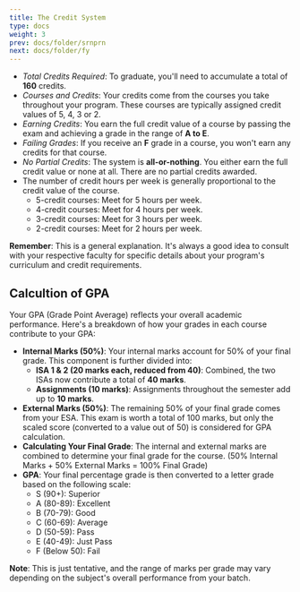 ```yaml
---
title: The Credit System
type: docs
weight: 3
prev: docs/folder/srnprn
next: docs/folder/fy
---
```


* *Total Credits Required*: To graduate, you'll need to accumulate a total of **160** credits.
* *Courses and Credits*: Your credits come from the courses you take throughout your program. These courses are typically assigned credit values of 5, 4, 3 or 2.
* *Earning Credits*: You earn the full credit value of a course by passing the exam and achieving a grade in the range of **A to E**.
* *Failing Grades*: If you receive an **F** grade in a course, you won't earn any credits for that course.
* *No Partial Credits*: The system is **all-or-nothing**. You either earn the full credit value or none at all. There are no partial credits awarded.
* The number of credit hours per week is generally proportional to the credit value of the course.
    * 5-credit courses: Meet for 5 hours per week.
    * 4-credit courses: Meet for 4 hours per week.
    * 3-credit courses: Meet for 3 hours per week.
    * 2-credit courses: Meet for 2 hours per week.

**Remember**: This is a general explanation.  It's always a good idea to consult with your respective faculty for specific details about your program's curriculum and credit requirements.

## Calcultion of GPA

Your GPA (Grade Point Average) reflects your overall academic performance. Here's a breakdown of how your grades in each course contribute to your GPA:

* **Internal Marks (50%)**: Your internal marks account for 50% of your final grade. This component is further divided into:
    * **ISA 1 & 2 (20 marks each, reduced from 40)**: Combined, the two ISAs now contribute a total of **40 marks**. 
    * **Assignments (10 marks)**: Assignments throughout the semester add up to **10 marks**.
* **External Marks (50%)**: The remaining 50% of your final grade comes from your ESA. This exam is worth a total of 100 marks, but only the scaled score (converted to a value out of 50) is considered for GPA calculation.
* **Calculating Your Final Grade**: The internal and external marks are combined to determine your final grade for the course. (50% Internal Marks + 50% External Marks = 100% Final Grade)
* **GPA**: Your final percentage grade is then converted to a letter grade based on the following scale:
    * S (90+): Superior
    * A (80-89): Excellent
    * B (70-79): Good
    * C (60-69): Average
    * D (50-59): Pass
    * E (40-49): Just Pass
    * F (Below 50): Fail

**Note**: This is just tentative, and the range of marks per grade may vary depending on the subject's overall performance from your batch.
